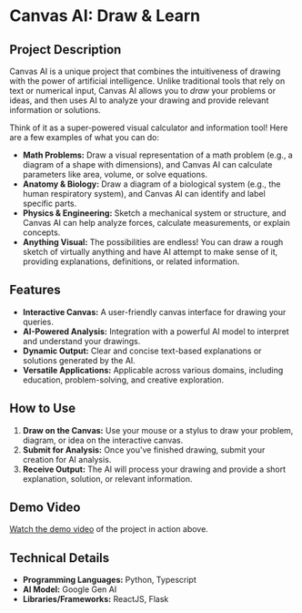 
# Canvas AI: Draw & Learn

## Project Description

Canvas AI is a unique project that combines the intuitiveness of drawing with the power of artificial intelligence. Unlike traditional tools that rely on text or numerical input, Canvas AI allows you to *draw* your problems or ideas, and then uses AI to analyze your drawing and provide relevant information or solutions.

Think of it as a super-powered visual calculator and information tool! Here are a few examples of what you can do:

* **Math Problems:** Draw a visual representation of a math problem (e.g., a diagram of a shape with dimensions), and Canvas AI can calculate parameters like area, volume, or solve equations.
* **Anatomy & Biology:** Draw a diagram of a biological system (e.g., the human respiratory system), and Canvas AI can identify and label specific parts.
* **Physics & Engineering:** Sketch a mechanical system or structure, and Canvas AI can help analyze forces, calculate measurements, or explain concepts.
* **Anything Visual:** The possibilities are endless! You can draw a rough sketch of virtually anything and have AI attempt to make sense of it, providing explanations, definitions, or related information.

## Features

* **Interactive Canvas:** A user-friendly canvas interface for drawing your queries.
* **AI-Powered Analysis:** Integration with a powerful AI model to interpret and understand your drawings.
* **Dynamic Output:** Clear and concise text-based explanations or solutions generated by the AI.
* **Versatile Applications:** Applicable across various domains, including education, problem-solving, and creative exploration.

## How to Use

1.  **Draw on the Canvas:** Use your mouse or a stylus to draw your problem, diagram, or idea on the interactive canvas.
2.  **Submit for Analysis:** Once you've finished drawing, submit your creation for AI analysis.
3.  **Receive Output:** The AI will process your drawing and provide a short explanation, solution, or relevant information.

## Demo Video

[Watch the demo video](https://raw.githubusercontent.com/iDhruv11/SketchAI/master/demo.mp4
)
of the project in action above.  

## Technical Details

* **Programming Languages:** Python, Typescript
* **AI Model:** Google Gen AI
* **Libraries/Frameworks:** ReactJS, Flask

